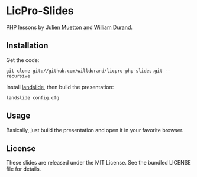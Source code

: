 LicPro-Slides
=============

PHP lessons by [Julien Muetton](http://github.com/themouette) and
[William Durand](http://github.com/willdurand).


Installation
------------

Get the code:

    git clone git://github.com/willdurand/licpro-php-slides.git --recursive

Install [landslide](https://github.com/adamzap/landslide#installation), then
build the presentation:

    landslide config.cfg


Usage
-----

Basically, just build the presentation and open it in your favorite browser.


License
-------

These slides are released under the MIT License. See the bundled LICENSE file for details.
